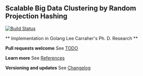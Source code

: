 ## Scalable Big Data Clustering by Random Projection Hashing ##
[![Build Status](https://travis-ci.org/wenkesj/rphash.svg)](https://travis-ci.org/wenkesj/rphash)

** Implementation in Golang Lee Carraher's Ph. D. Research **

**Pull requests welcome** See [TODO](https://github.com/wenkesj/rphash/blob/master/TODO.md)

**Learn more** See [References](https://github.com/wenkesj/rphash/blob/master/REFERENCES.md)

**Versioning and updates** See [Changelog](https://github.com/wenkesj/rphash/blob/master/CHANGELOG.md)
